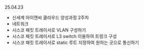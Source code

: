 25.04.23

- 신세계 아이앤씨 클라우드 양성과정 2주차
- 네트워크
- 시스코 패킷 트레이서로 VLAN 구성하기
- 시스코 패킷 트레이서로 L3 switch 이용하여 트렁크 구성
- 시스코 패킷 트레이서로 static 루트 지정하여 원하는 곳으로 통신하기
